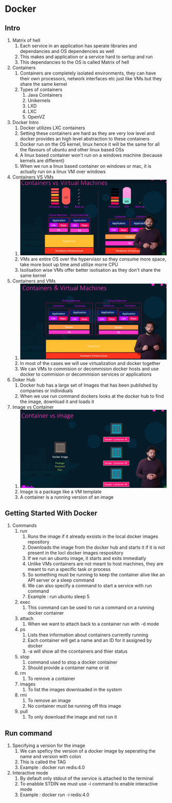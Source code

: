 # Docker

## Intro

1. Matrix of hell
    1. Each service in an application has sperate libraries and dependancies and OS dependencies as well
    1. This makes and application or a service hard to sertup and run
    1. This dependancies to the OS is called Matrix of hell
1. Containers
    1. Containers are completely isolated environments, they can have their own processors, network interfaces etc just like VMs but they share the same kernel
    1. Types of containers
        1. Java Containers
        1. Unikernels
        1. LXD
        1. LXC
        1. OpenVZ
1. Docker Intro
    1. Docker utilizes LXC containers
    1. Setting these containers are hard as they are very low level and docker provides an high level abstraction to these containers
    1. Docker run on the OS kernel, linux hence it will be the same for all the flavours of ubuntu and other linux based OSs
    1. A linux based container won't run on a windows machine (because kernels are different)
    1. When we run a linux based container on windows or mac, it is actually run on a linux VM over windows
1. Containers VS VMs
    1. ![VM vs Containers](Images/vmVSContainers.png)
    1. VMs are entire OS over the hypervisor so they consume more space, take more boot up time amd utilize morre CPU
    1. Isolisation wise VMs offer better isolisation as they don't share the same kernel
1. Containers and VMs
    1. ![VM and Containers](Images/vmAndContainers.png)
    1. In most of the cases we will use virtualization and docker together
    1. We can VMs to commision or decommision docker hosts and use docker to commision or decommision services or applications
1. Doker Hub
    1. Docker hub has a large set of Images that has been published by companies or individuals
    1. When we use run command dockers looks at the  docker hub to find the image, download it and loads it
1. Image vs Container
    1. ![Images Vs Containers](Images/imageVSContainers.png)
    1. Image is a package like a VM template
    1. A container is a running version of an image

## Getting Started With Docker

1. Commands
    1. run 
        1. Runs the image if it already exsists in the local docker images repository
        1. Downloads the image from the docker hub and starts it if it is not present in the locl docker images respository
        1. If we run an ubuntu image, it starts and exits immediatly
        1. Unlike VMs containers are not meant to host machines, they are meant to run a specific task or process
        1. So something must be running to keep the container alive like an API server or a sleep command
        1. We can also specify a command to start a service with run command
        1. Example : run ubuntu sleep 5
    1. exec
        1. This command can be used to run a command on a running docker container
    1. attach
        1. When we want to attach back to a container run with -d mode 
    1. ps
        1. Lists thee information about containers currently running
        1. Each container will get a name and an ID for it assigned by docker
        1. -a will show all the ccontainers and thier status
    1. stop
        1. command used to stop a docker container
        1. Should provide a container name or id
    1. rm
        1. To remove a container
    1. images
        1. To list the images downloaded in the system
    1. rmi
        1. To remove an image
        1. No container must be running off this image
    1. pull
        1. To only download the image and not run it

## Run command

1. Specifying a version for the image
    1. We can speficy the version of a docker image by seperating the name and version with colon
    1. This is called the TAG
    1. Example : docker run redis:4.0
1. Interactive mode
    1. By default only stdout of the service is attached to the terminal
    1. To enabble STDIN we must use -i command to enable interactive mode
    1. Example : docker run -i redis:4.0
